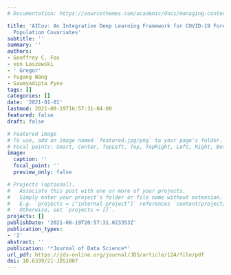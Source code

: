 ```yaml
---
# Documentation: https://sourcethemes.com/academic/docs/managing-content/

title: 'AICov: An Integrative Deep Learning Framework for COVID-19 Forecasting with
  Population Covariates'
subtitle: ''
summary: ''
authors:
- Geoffrey C. Fox
- von Laszewski
- ' Gregor'
- Fugang Wang
- Saumyadipta Pyne
tags: []
categories: []
date: '2021-01-01'
lastmod: 2021-08-19T16:57:31-04:00
featured: false
draft: false

# Featured image
# To use, add an image named `featured.jpg/png` to your page's folder.
# Focal points: Smart, Center, TopLeft, Top, TopRight, Left, Right, BottomLeft, Bottom, BottomRight.
image:
  caption: ''
  focal_point: ''
  preview_only: false

# Projects (optional).
#   Associate this post with one or more of your projects.
#   Simply enter your project's folder or file name without extension.
#   E.g. `projects = ["internal-project"]` references `content/project/deep-learning/index.md`.
#   Otherwise, set `projects = []`.
projects: []
publishDate: '2021-08-19T20:57:31.023353Z'
publication_types:
- '2'
abstract: ''
publication: '*Journal of Data Science*'
url_pdf: https://jds-online.org/journal/JDS/article/124/file/pdf
doi: 10.6339/21-JDS1007
---
```

